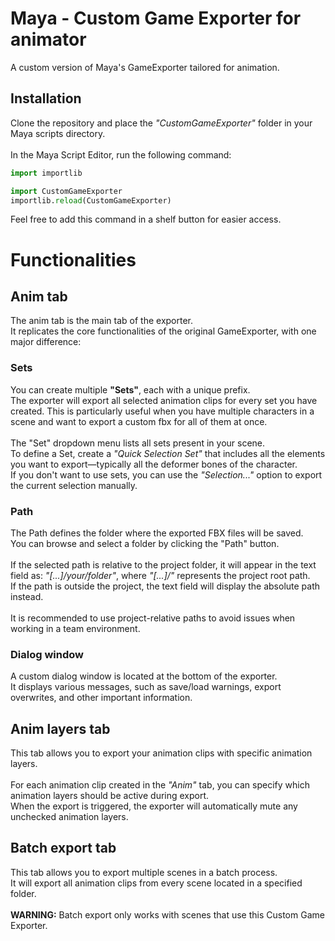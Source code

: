 # Maya - Custom Game Exporter for animator
A custom version of Maya's GameExporter tailored for animation.

## Installation
Clone the repository and place the *"CustomGameExporter"* folder in your Maya scripts directory.\
\
In the Maya Script Editor, run the following command:
```python
import importlib

import CustomGameExporter
importlib.reload(CustomGameExporter)
```
Feel free to add this command in a shelf button for easier access.

# Functionalities
## Anim tab
The anim tab is the main tab of the exporter.\
It replicates the core functionalities of the original GameExporter, with one major difference:

### Sets
You can create multiple **"Sets"**, each with a unique prefix.\
The exporter will export all selected animation clips for every set you have created.
This is particularly useful when you have multiple characters in a scene and want to export a custom fbx for all of them at once.\
\
The "Set" dropdown menu lists all sets present in your scene.\
To define a Set, create a *"Quick Selection Set"* that includes all the elements you want to export—typically all the deformer bones of the character.\
If you don't want to use sets, you can use the *"Selection..."* option to export the current selection manually.



### Path
The Path defines the folder where the exported FBX files will be saved.\
You can browse and select a folder by clicking the "Path" button.\
\
If the selected path is relative to the project folder, it will appear in the text field as:
*"[...]/your/folder"*, where *"[...]/"* represents the project root path.\
If the path is outside the project, the text field will display the absolute path instead.\
\
It is recommended to use project-relative paths to avoid issues when working in a team environment.

### Dialog window
A custom dialog window is located at the bottom of the exporter.\
It displays various messages, such as save/load warnings, export overwrites, and other important information.

## Anim layers tab
This tab allows you to export your animation clips with specific animation layers.\
\
For each animation clip created in the *"Anim"* tab, you can specify which animation layers should be active during export.\
When the export is triggered, the exporter will automatically mute any unchecked animation layers.

## Batch export tab
This tab allows you to export multiple scenes in a batch process.\
It will export all animation clips from every scene located in a specified folder.\
\
**WARNING:** Batch export only works with scenes that use this Custom Game Exporter.


